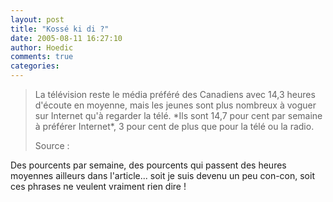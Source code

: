 ```yaml
---
layout: post
title: "Kossé ki di ?"
date: 2005-08-11 16:27:10
author: Hoedic
comments: true
categories: 
---
```



<blockquote class="citation">
La télévision reste le média préféré des Canadiens avec 14,3 heures d'écoute en moyenne, mais les jeunes sont plus nombreux à voguer sur Internet qu'à regarder la télé. *Ils sont 14,7 pour cent par semaine à préférer Internet*, 3 pour cent de plus que pour la télé ou la radio. 

Source : 
</blockquote>

Des pourcents par semaine, des pourcents qui passent des heures moyennes ailleurs dans l'article... soit je suis devenu un peu con-con, soit ces phrases ne veulent vraiment rien dire !